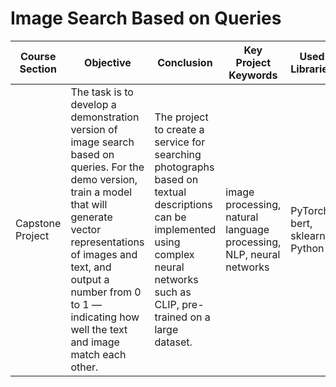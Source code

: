 # Image Search Based on Queries

| Course Section | Objective                                                                                                                                                 | Conclusion                                                                                                                                                                             | Key Project Keywords                                      | Used Libraries                    |
|----------------|-----------------------------------------------------------------------------------------------------------------------------------------------------------|---------------------------------------------------------------------------------------------------------------------------------------------------------------------------------------|-----------------------------------------------------------|-----------------------------------|
| Capstone Project | The task is to develop a demonstration version of image search based on queries. For the demo version, train a model that will generate vector representations of images and text, and output a number from 0 to 1 — indicating how well the text and image match each other. | The project to create a service for searching photographs based on textual descriptions can be implemented using complex neural networks such as CLIP, pre-trained on a large dataset. | image processing, natural language processing, NLP, neural networks | PyTorch, bert, sklearn, Python    |
